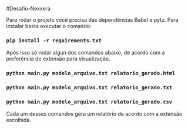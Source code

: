 #Desafio-Nexxera

Para rodar o projeto você precisa das dependências Babel e pytz. Para instalar basta executar o comando:

### `pip install -r requirements.txt`

Após isso só rodar  algun dos comandos abaixo, de acordo com a preferência de extensão para visualização.
### `python main.py modelo_arquivo.txt relatorio_gerado.html`
### `python main.py modelo_arquivo.txt relatorio_gerado.txt`
### `python main.py modelo_arquivo.txt relatorio_gerado.csv`

Cada um desses comandos gera um relatório de acordo com a extensão escolhida.
